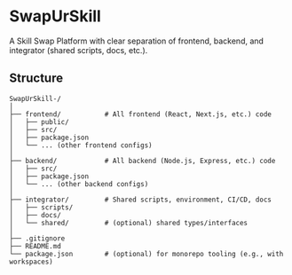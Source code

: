 # SwapUrSkill

A Skill Swap Platform with clear separation of frontend, backend, and integrator (shared scripts, docs, etc.).

## Structure

```
SwapUrSkill-/
│
├── frontend/           # All frontend (React, Next.js, etc.) code
│   ├── public/
│   ├── src/
│   ├── package.json
│   └── ... (other frontend configs)
│
├── backend/            # All backend (Node.js, Express, etc.) code
│   ├── src/
│   ├── package.json
│   └── ... (other backend configs)
│
├── integrator/         # Shared scripts, environment, CI/CD, docs
│   ├── scripts/
│   ├── docs/
│   └── shared/         # (optional) shared types/interfaces
│
├── .gitignore
├── README.md
└── package.json        # (optional) for monorepo tooling (e.g., with workspaces)
```
